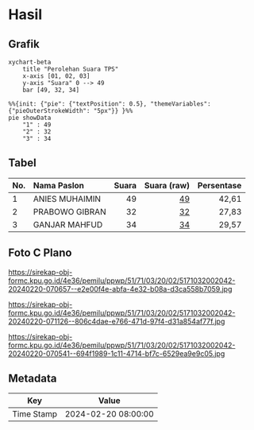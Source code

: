 # Hasil

## Grafik

```mermaid
xychart-beta
    title "Perolehan Suara TPS"
    x-axis [01, 02, 03]
    y-axis "Suara" 0 --> 49
    bar [49, 32, 34]
```

```mermaid
%%{init: {"pie": {"textPosition": 0.5}, "themeVariables": {"pieOuterStrokeWidth": "5px"}} }%%
pie showData
    "1" : 49
    "2" : 32
    "3" : 34
```

## Tabel

| No. | Nama Paslon    | Suara | Suara (raw) | Persentase |
|:--- |:-------------- | -----:| -----------:| ----------:|
| 1   | ANIES MUHAIMIN | 49    | [49][p-1]   | 42,61      |
| 2   | PRABOWO GIBRAN | 32    | [32][p-2]   | 27,83      |
| 3   | GANJAR MAHFUD  | 34    | [34][p-3]   | 29,57      |


[p-1]: https://github.com/gigit-pemilu/pemilu-2024-51-bali/blob/main/pilpres/hitung-suara/sub/51-bali/sub/71-kota-denpasar/sub/03-denpasar-barat/sub/2002-pemecutan-kelod/sub/042-tps/sub/paslon-1.txt
[p-2]: https://github.com/gigit-pemilu/pemilu-2024-51-bali/blob/main/pilpres/hitung-suara/sub/51-bali/sub/71-kota-denpasar/sub/03-denpasar-barat/sub/2002-pemecutan-kelod/sub/042-tps/sub/paslon-2.txt
[p-3]: https://github.com/gigit-pemilu/pemilu-2024-51-bali/blob/main/pilpres/hitung-suara/sub/51-bali/sub/71-kota-denpasar/sub/03-denpasar-barat/sub/2002-pemecutan-kelod/sub/042-tps/sub/paslon-3.txt

## Foto C Plano

https://sirekap-obj-formc.kpu.go.id/4e36/pemilu/ppwp/51/71/03/20/02/5171032002042-20240220-070657--e2e00f4e-abfa-4e32-b08a-d3ca558b7059.jpg

https://sirekap-obj-formc.kpu.go.id/4e36/pemilu/ppwp/51/71/03/20/02/5171032002042-20240220-071126--806c4dae-e766-471d-97f4-d31a854af77f.jpg

https://sirekap-obj-formc.kpu.go.id/4e36/pemilu/ppwp/51/71/03/20/02/5171032002042-20240220-070541--694f1989-1c11-4714-bf7c-6529ea9e9c05.jpg


## Metadata

| Key        | Value               |
| ---------- | ------------------- |
| Time Stamp | 2024-02-20 08:00:00 |



